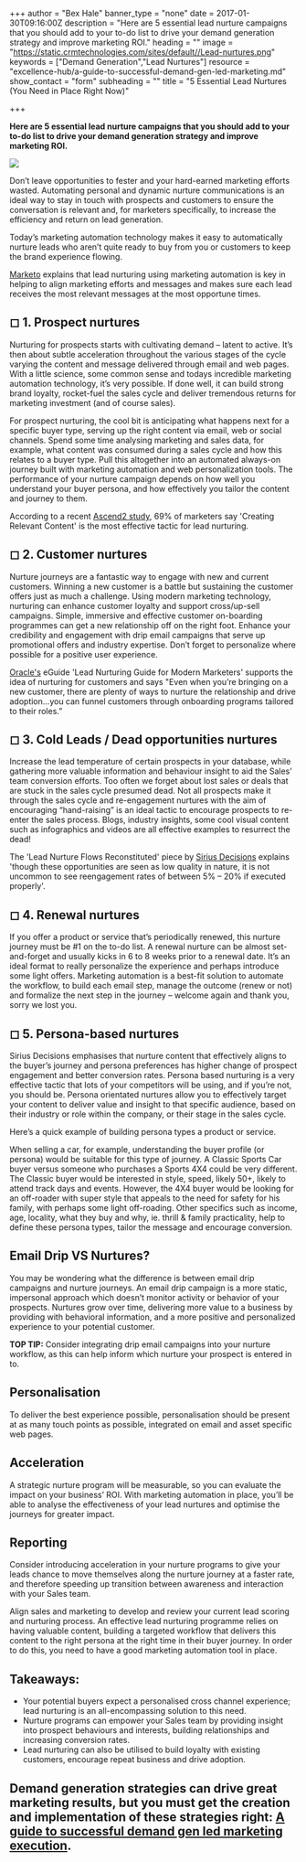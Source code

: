 +++
author = "Bex Hale"
banner_type = "none"
date = 2017-01-30T09:16:00Z
description = "Here are 5 essential lead nurture campaigns that you should add to your to-do list to drive your demand generation strategy and improve marketing ROI."
heading = ""
image = "https://static.crmtechnologies.com/sites/default//Lead-nurtures.png"
keywords = ["Demand Generation","Lead Nurtures"]
resource = "excellence-hub/a-guide-to-successful-demand-gen-led-marketing.md"
show_contact = "form"
subheading = ""
title = "5 Essential Lead Nurtures (You Need in Place Right Now)"

+++

**Here are 5 essential lead nurture campaigns that you should add to your to-do list to drive your demand generation strategy and improve marketing ROI.**

**![](/sites/default/files/Lead-nurtures.png)**

Don’t leave opportunities to fester and your hard-earned marketing efforts wasted. Automating personal and dynamic nurture communications is an ideal way to stay in touch with prospects and customers to ensure the conversation is relevant and, for marketers specifically, to increase the efficiency and return on lead generation.

Today’s marketing automation technology makes it easy to automatically nurture leads who aren’t quite ready to buy from you or customers to keep the brand experience flowing.

[Marketo](https://uk.marketo.com/lead-nurturing/) explains that lead nurturing using marketing automation is key in helping to align marketing efforts and messages and makes sure each lead receives the most relevant messages at the most opportune times.

## ◻ 1\. Prospect nurtures

Nurturing for prospects starts with cultivating demand – latent to active. It’s then about subtle acceleration throughout the various stages of the cycle varying the content and message delivered through email and web pages. With a little science, some common sense and todays incredible marketing automation technology, it’s very possible. If done well, it can build strong brand loyalty, rocket-fuel the sales cycle and deliver tremendous returns for marketing investment (and of course sales).

For prospect nurturing, the cool bit is anticipating what happens next for a specific buyer type, serving up the right content via email, web or social channels. Spend some time analysing marketing and sales data, for example, what content was consumed during a sales cycle and how this relates to a buyer type. Pull this altogether into an automated always-on journey built with marketing automation and web personalization tools. The performance of your nurture campaign depends on how well you understand your buyer persona, and how effectively you tailor the content and journey to them.

According to a recent [Ascend2 study](https://blogs.oracle.com/marketingcloud/11-of-the-latest-lead-nurturing-statistics:-explained), 69% of marketers say 'Creating Relevant Content' is the most effective tactic for lead nurturing.

## ◻ 2\. Customer nurtures

Nurture journeys are a fantastic way to engage with new and current customers. Winning a new customer is a battle but sustaining the customer offers just as much a challenge. Using modern marketing technology, nurturing can enhance customer loyalty and support cross/up-sell campaigns. Simple, immersive and effective customer on-boarding programmes can get a new relationship off on the right foot. Enhance your credibility and engagement with drip email campaigns that serve up promotional offers and industry expertise. Don’t forget to personalize where possible for a positive user experience.

[Oracle's](https://www.oracle.com/marketingcloud/index.html) eGuide 'Lead Nurturing Guide for Modern Marketers' supports the idea of nurturing for customers and says "Even when you’re bringing on a new customer, there are plenty of ways to nurture the relationship and drive adoption...you can funnel customers through onboarding programs tailored to their roles.”

## ◻ 3\. Cold Leads / Dead opportunities nurtures

Increase the lead temperature of certain prospects in your database, while gathering more valuable information and behaviour insight to aid the Sales’ team conversion efforts. Too often we forget about lost sales or deals that are stuck in the sales cycle presumed dead. Not all prospects make it through the sales cycle and re-engagement nurtures with the aim of encouraging “hand-raising” is an ideal tactic to encourage prospects to re-enter the sales process. Blogs, industry insights, some cool visual content such as infographics and videos are all effective examples to resurrect the dead!

The 'Lead Nurture Flows Reconstituted' piece by [Sirius Decisions](https://www.siriusdecisions.com/) explains 'though these opportunities are seen as low quality in nature, it is not uncommon to see reengagement rates of between 5% – 20% if executed properly'.

## ◻ 4\. Renewal nurtures

If you offer a product or service that’s periodically renewed, this nurture journey must be #1 on the to-do list. A renewal nurture can be almost set-and-forget and usually kicks in 6 to 8 weeks prior to a renewal date. It’s an ideal format to really personalize the experience and perhaps introduce some light offers. Marketing automation is a best-fit solution to automate the workflow, to build each email step, manage the outcome (renew or not) and formalize the next step in the journey – welcome again and thank you, sorry we lost you.

## ◻ 5\. Persona-based nurtures

Sirius Decisions emphasises that nurture content that effectively aligns to the buyer’s journey and persona preferences has higher change of prospect engagement and better conversion rates. Persona based nurturing is a very effective tactic that lots of your competitors will be using, and if you’re not, you should be. Persona orientated nurtures allow you to effectively target your content to deliver value and insight to that specific audience, based on their industry or role within the company, or their stage in the sales cycle.

Here’s a quick example of building persona types a product or service.

When selling a car, for example, understanding the buyer profile (or persona) would be suitable for this type of journey. A Classic Sports Car buyer versus someone who purchases a Sports 4X4 could be very different. The Classic buyer would be interested in style, speed, likely 50+, likely to attend track days and events. However, the 4X4 buyer would be looking for an off-roader with super style that appeals to the need for safety for his family, with perhaps some light off-roading. Other specifics such as income, age, locality, what they buy and why, ie. thrill & family practicality, help to define these persona types, tailor the message and encourage conversion.

## Email Drip VS Nurtures?

You may be wondering what the difference is between email drip campaigns and nurture journeys. An email drip campaign is a more static, impersonal approach which doesn’t monitor activity or behavior of your prospects. Nurtures grow over time, delivering more value to a business by providing with behavioral information, and a more positive and personalized experience to your potential customer.

**TOP TIP:** Consider integrating drip email campaigns into your nurture workflow, as this can help inform which nurture your prospect is entered in to.

## Personalisation

To deliver the best experience possible, personalisation should be present at as many touch points as possible, integrated on email and asset specific web pages.

## Acceleration

A strategic nurture program will be measurable, so you can evaluate the impact on your business’ ROI. With marketing automation in place, you’ll be able to analyse the effectiveness of your lead nurtures and optimise the journeys for greater impact.

## Reporting

Consider introducing acceleration in your nurture programs to give your leads chance to move themselves along the nurture journey at a faster rate, and therefore speeding up transition between awareness and interaction with your Sales team.

Align sales and marketing to develop and review your current lead scoring and nurturing process. An effective lead nurturing programme relies on having valuable content, building a targeted workflow that delivers this content to the right persona at the right time in their buyer journey. In order to do this, you need to have a good marketing automation tool in place.

## Takeaways:

*   Your potential buyers expect a personalised cross channel experience; lead nurturing is an all-encompassing solution to this need.
*   Nurture programs can empower your Sales team by providing insight into prospect behaviours and interests, building relationships and increasing conversion rates.
*   Lead nurturing can also be utilised to build loyalty with existing customers, encourage repeat business and drive adoption.

## Demand generation strategies can drive great marketing results, but you must get the creation and implementation of these strategies right: [A guide to successful demand gen led marketing execution](http://interact.crmtechnologies.com/a-guide-to-successful-demand-gen-led-marketing).
